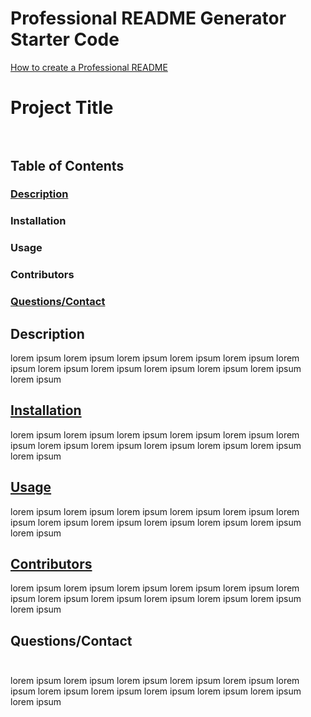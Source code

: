 # Professional README Generator Starter Code

[How to create a Professional README](https://coding-boot-camp.github.io/full-stack/github/professional-readme-guide)

# Project Title<br><br>

## Table of Contents<br>
### [Description](#des)
### <a name="ins">Installation</a> <br>
### <a name="use">Usage</a> <br>
### <a name="con">Contributors</a> <br>
### [Questions/Contact](#que)

## <a name="des">Description</a> <br>
lorem ipsum
lorem ipsum
lorem ipsum
lorem ipsum
lorem ipsum
lorem ipsum
lorem ipsum
lorem ipsum
lorem ipsum
lorem ipsum
lorem ipsum
lorem ipsum

## [Installation](#ins)
lorem ipsum
lorem ipsum
lorem ipsum
lorem ipsum
lorem ipsum
lorem ipsum
lorem ipsum
lorem ipsum
lorem ipsum
lorem ipsum
lorem ipsum
lorem ipsum

## [Usage](#use)
lorem ipsum
lorem ipsum
lorem ipsum
lorem ipsum
lorem ipsum
lorem ipsum
lorem ipsum
lorem ipsum
lorem ipsum
lorem ipsum
lorem ipsum
lorem ipsum

## [Contributors](#con)
lorem ipsum
lorem ipsum
lorem ipsum
lorem ipsum
lorem ipsum
lorem ipsum
lorem ipsum
lorem ipsum
lorem ipsum
lorem ipsum
lorem ipsum
lorem ipsum

## <a name="que">Questions/Contact</a> <br><br>
lorem ipsum
lorem ipsum
lorem ipsum
lorem ipsum
lorem ipsum
lorem ipsum
lorem ipsum
lorem ipsum
lorem ipsum
lorem ipsum
lorem ipsum
lorem ipsum